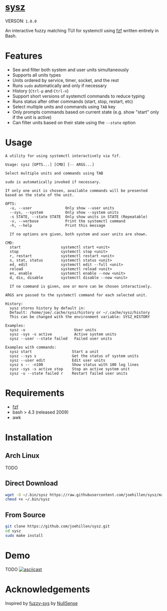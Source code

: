 # [sysz](https://github.com/joehillen/sysz)

VERSON: `1.0.0`

An interactive fuzzy matching TUI for systemctl using [fzf](https://github.com/junegunn/fzf) written entirely in Bash.

# Features

- See and filter both system and user units simultaneously
- Supports all units types
- Units ordered by service, timer, socket, and the rest
- Runs `sudo` automatically and only if necessary
- History (`Ctrl-p` and `Ctrl-n`)
- Support short versions of systemctl commands to reduce typing
- Runs status after other commands (start, stop, restart, etc)
- Select multiple units and commands using `TAB` key
- Only prompts commands based on current state
  (e.g. show "start" only if the unit is active)
- Can filter units based on their state using the `--state` option

# Usage

```text
A utility for using systemctl interactively via fzf.

Usage: sysz [OPTS...] [CMD] [-- ARGS...]

Select multiple units and commands using TAB

sudo is automatically invoked if necessary.

If only one unit is chosen, available commands will be presented
based on the state of the unit.

OPTS:
  -u, --user               Only show --user units
  --sys, --system          Only show --system units
  -s STATE, --state STATE  Only show units in STATE (Repeatable)
  -v, --verbose            Print the systemctl command
  -h, --help               Print this message

  If no options are given, both system and user units are shown.

CMD:
  start                  systemctl start <unit>
  stop                   systemctl stop <unit>
  r, restart             systemctl restart <unit>
  s, stat, status        systemctl status <unit>
  ed, edit               systemctl edit --full <unit>
  reload                 systemctl reload <unit>
  en, enable             systemctl enable --now <unit>
  d, dis, disable        systemctl disable --now <unit>

  If no command is given, one or more can be chosen interactively.

ARGS are passed to the systemctl command for each selected unit.

History:
  sysz stores history by default in:
  Default: /home/joe/.cache/sysz/history or ~/.cache/sysz/history
  This can be changed with the environment variable: SYSZ_HISTORY

Examples:
  sysz -u                      User units
  sysz -sys -s active          Active system units
  sysz --user --state failed   Failed user units

Examples with commands:
  sysz start                  Start a unit
  sysz --sys s                Get the status of system units
  sysz --user edit            Edit user units
  sysz s -- -n100             Show status with 100 log lines
  sysz -sys -s active stop    Stop an active system unit
  sysz -u --state failed r    Restart failed user units
```

# Requirements

- [fzf](https://github.com/junegunn/fzf)
- bash > 4.3 (released 2009)
- awk

# Installation

## Arch Linux

TODO

## Direct Download

```sh
wget -O ~/.bin/sysz https://raw.githubusercontent.com/joehillen/sysz/master/sysz
chmod +x ~/.bin/sysz
```

## From Source

```sh
git clone https://github.com/joehillen/sysz.git
cd sysz
sudo make install
```

# Demo

TODO
[![asciicast](https://asciinema.org/a/390806.svg)](https://asciinema.org/a/390806)

# Acknowledgements

Inspired by [fuzzy-sys](https://github.com/NullSense/fuzzy-sys) by [NullSense](https://github.com/NullSense/)
